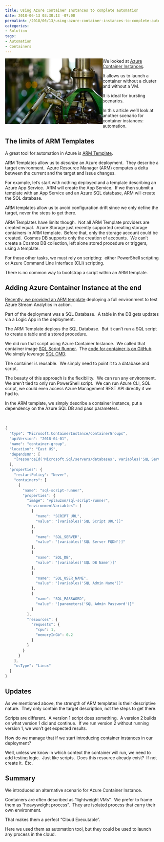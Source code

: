 ```yaml
---
title: Using Azure Container Instances to complete automation
date: 2018-06-13 03:30:13 -07:00
permalink: /2018/06/13/using-azure-container-instances-to-complete-automation/
categories:
- Solution
tags:
- Automation
- Containers
---
```

<a href="/assets/posts/2018/2/using-azure-container-instances-to-complete-automation/blur-close-up-engineering-633850.jpg"><img style="border:0 currentcolor;float:left;display:inline;background-image:none;" title="blur-close-up-engineering-633850" src="/assets/posts/2018/2/using-azure-container-instances-to-complete-automation/blur-close-up-engineering-633850_thumb.jpg" alt="blur-close-up-engineering-633850" width="320" height="214" align="left" border="0" /></a>We looked at <a href="https://vincentlauzon.com/2018/04/26/azure-container-instance-getting-started/">Azure Container Instances</a>.

It allows us to launch a container without a cluster and without a VM.

It is ideal for bursting scenarios.

In this article we’ll look at another scenario for container instances:  automation.
<h2>The limits of ARM Templates</h2>
A great tool for automation in Azure is <a href="https://docs.microsoft.com/en-us/azure/azure-resource-manager/resource-group-authoring-templates">ARM Template</a>.

ARM Templates allow us to <em>describe</em> an Azure deployment.  They describe a target environment.  Azure Resource Manager (ARM) computes a delta between the current and the target and issue changes.

For example, let’s start with nothing deployed and a template describing an Azure App Service.  ARM will create the App Service.  If we then submit a template with an App Service and an Azure SQL database, ARM will create the SQL database.

ARM templates allow us to avoid configuration drift since we only define the target, never the steps to get there.

ARM Templates have limits though.  Not all ARM Template providers are created equal.  Azure Storage just recently supported creating storage containers in ARM template.  Before that, only the storage account could be created.  Cosmos DB supports only the creation of accounts.  We can’t create a Cosmos DB collection, left alone stored procedure or triggers, using a template.

For those other tasks, we must rely on scripting:  either PowerShell scripting or Azure Command Line Interface (CLI) scripting.

There is no common way to bootstrap a script within an ARM template.
<h2>Adding Azure Container Instance at the end</h2>
<a href="https://vincentlauzon.com/2018/05/31/implementing-automating-azure-stream-analytics-pipeline/">Recently, we provided an ARM template</a> deploying a full environment to test Azure Stream Analytics in action.

Part of the deployment was a SQL Database.  A table in the DB gets updates via a Logic App in the deployment.

The ARM Template deploys the SQL Database.  But it can’t run a SQL script to create a table and a stored procedure.

We did run that script using Azure Container Instance.  We called that container image <a href="https://hub.docker.com/r/vplauzon/sql-script-runner/">SQL Script Runner</a>.  The <a href="https://github.com/vplauzon/streaming/tree/master/SummaryStreaming/sql-docker">code for container is on GitHub</a>.  We simply leverage <a href="https://docs.microsoft.com/en-us/sql/tools/sqlcmd-utility">SQL CMD</a>.

The container is reusable.  We simply need to point it to a database and script.

The beauty of this approach is the flexibility.  We can run any environment.  We aren’t tied to only run PowerShell script.  We can run Azure CLI, SQL script, we could even access Azure Management REST API directly if we had to.

In the ARM template, we simply describe a container instance, put a dependency on the Azure SQL DB and pass parameters.

```JavaScript


{
  "type": "Microsoft.ContainerInstance/containerGroups",
  "apiVersion": "2018-04-01",
  "name": "container-group",
  "location": "East US",
  "dependsOn": [
    "[resourceId('Microsoft.Sql/servers/databases', variables('SQL Server Name'), variables('SQL DB Name'))]"
  ],
  "properties": {
    "restartPolicy": "Never",
    "containers": [
      {
        "name": "sql-script-runner",
        "properties": {
          "image": "vplauzon/sql-script-runner",
          "environmentVariables": [
            {
              "name": "SCRIPT_URL",
              "value": "[variables('SQL Script URL')]"
            },
            {
              "name": "SQL_SERVER",
              "value": "[variables('SQL Server FQDN')]"
            },
            {
              "name": "SQL_DB",
              "value": "[variables('SQL DB Name')]"
            },
            {
              "name": "SQL_USER_NAME",
              "value": "[variables('SQL Admin Name')]"
            },
            {
              "name": "SQL_PASSWORD",
              "value": "[parameters('SQL Admin Password')]"
            }
          ],
          "resources": {
            "requests": {
              "cpu": 1,
              "memoryInGb": 0.2
            }
          }
        }
      }
    ],
    "osType": "Linux"
  }
}


```

<h2>Updates</h2>
As we mentioned above, the strength of ARM templates is their descriptive nature.  They only contain the target description, not the steps to get there.

Scripts are different.  A version 1 script does something.  A version 2 builds on what version 1 did and continue.  If we run version 2 without running version 1, we won’t get expected results.

How do we manage that if we start introducing container instances in our deployment?

Well, unless we know in which context the container will run, we need to add testing logic.  Just like scripts.  Does this resource already exist?  If not create it.  Etc.
<h2>Summary</h2>
We introduced an alternative scenario for Azure Container Instance.

Containers are often described as “lightweight VMs”.  We prefer to frame them as “heavyweight process”.  They are isolated process that carry their own environment.

That makes them a perfect “Cloud Executable”.

Here we used them as automation tool, but they could be used to launch any process in the cloud.